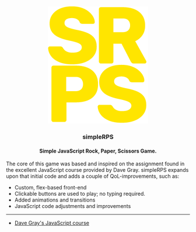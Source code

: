 <p align="center">
<img src="/favicon/srps-git-2.png" alt="srps logo">
</p>

<h3 align="center">simpleRPS</h3>
<h4 align="center">Simple JavaScript Rock, Paper, Scissors Game.</h4>

The core of this game was based and inspired on the assignment found in the excellent JavaScript course provided by Dave Gray. simpleRPS expands upon that initial code and adds a couple of QoL-improvements, such as:

- Custom, flex-based front-end
- Clickable buttons are used to play; no typing required.
- Added animations and transitions
- JavaScript code adjustments and improvements

---

- [Dave Gray's JavaScript course](https://youtu.be/EfAl9bwzVZk?t=3877)
